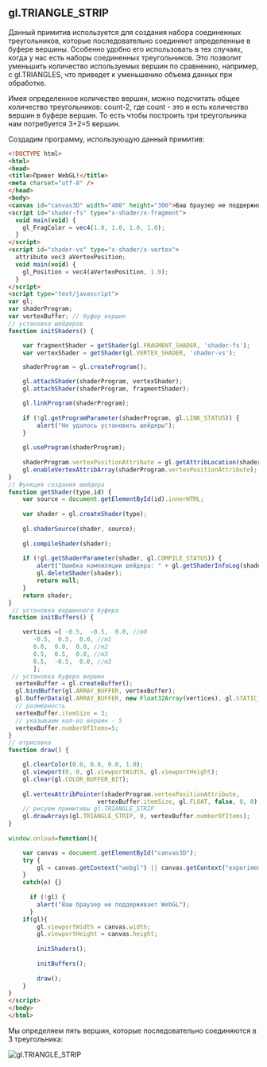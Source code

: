 ## gl.TRIANGLE_STRIP

Данный примитив используется для создания набора соединенных треугольников, которые последовательно соединяют определенные в буфере вершины. 
Особенно удобно его использовать в тех случаях, когда у нас есть наборы соединенных треугольников. Это позволит уменьшить количество используемых 
вершин по сравнению, например, с gl.TRIANGLES, что приведет к уменьшению объема данных при обработке.

Имея определенное количество вершин, можно подсчитать общее количество треугольников: count-2, где count - это и есть количество вершин в 
буфере вершин. То есть чтобы построить три треугольника нам потребуется 3+2=5 вершин.

Создадим программу, использующую данный примитив:

```html
<!DOCTYPE html>
<html>
<head>
<title>Привет WebGL!</title>
<meta charset="utf-8" />
</head>
<body>
<canvas id="canvas3D" width="400" height="300">Ваш браузер не поддерживает элемент canvas</canvas>
<script id="shader-fs" type="x-shader/x-fragment">
  void main(void) {
    gl_FragColor = vec4(1.0, 1.0, 1.0, 1.0);
  }
</script>
<script id="shader-vs" type="x-shader/x-vertex">
  attribute vec3 aVertexPosition;
  void main(void) {
    gl_Position = vec4(aVertexPosition, 1.0);
  }
</script>
<script type="text/javascript">
var gl;
var shaderProgram;
var vertexBuffer; // буфер вершин
// установка шейдеров
function initShaders() {

    var fragmentShader = getShader(gl.FRAGMENT_SHADER, 'shader-fs');
    var vertexShader = getShader(gl.VERTEX_SHADER, 'shader-vs');

    shaderProgram = gl.createProgram();

    gl.attachShader(shaderProgram, vertexShader);
    gl.attachShader(shaderProgram, fragmentShader);

    gl.linkProgram(shaderProgram);
     
    if (!gl.getProgramParameter(shaderProgram, gl.LINK_STATUS)) {
        alert("Не удалось установить шейдеры");
    }
     
    gl.useProgram(shaderProgram);
    
    shaderProgram.vertexPositionAttribute = gl.getAttribLocation(shaderProgram, "aVertexPosition");
    gl.enableVertexAttribArray(shaderProgram.vertexPositionAttribute);
}
// Функция создания шейдера
function getShader(type,id) {
    var source = document.getElementById(id).innerHTML;
    
    var shader = gl.createShader(type);
    
    gl.shaderSource(shader, source);
    
    gl.compileShader(shader);
  
    if (!gl.getShaderParameter(shader, gl.COMPILE_STATUS)) {
        alert("Ошибка компиляции шейдера: " + gl.getShaderInfoLog(shader));
        gl.deleteShader(shader);   
        return null;
    }
    return shader;  
}
 // установка вершинного буфера
function initBuffers() {

    vertices =[ -0.5,  -0.5,  0.0, //m0
       -0.5,  0.5,  0.0, //m1
       0.0,  0.0,  0.0, //m2
       0.5,  0.5,  0.0, //m3
       0.5,  -0.5,  0.0, //m3
       ];
 // установка буфера вершин
  vertexBuffer = gl.createBuffer();
  gl.bindBuffer(gl.ARRAY_BUFFER, vertexBuffer);
  gl.bufferData(gl.ARRAY_BUFFER, new Float32Array(vertices), gl.STATIC_DRAW);
  // размерность
  vertexBuffer.itemSize = 3;
  // указываем кол-во вершин - 5
  vertexBuffer.numberOfItems=5;
}
// отрисовка
function draw() {    

    gl.clearColor(0.0, 0.0, 0.0, 1.0);
    gl.viewport(0, 0, gl.viewportWidth, gl.viewportHeight);
    gl.clear(gl.COLOR_BUFFER_BIT);
  
    gl.vertexAttribPointer(shaderProgram.vertexPositionAttribute, 
                         vertexBuffer.itemSize, gl.FLOAT, false, 0, 0);
    // рисуем примитивы gl.TRIANGLE_STRIP
    gl.drawArrays(gl.TRIANGLE_STRIP, 0, vertexBuffer.numberOfItems);
}
 
window.onload=function(){

    var canvas = document.getElementById("canvas3D");
    try {
        gl = canvas.getContext("webgl") || canvas.getContext("experimental-webgl");
    }
    catch(e) {}
  
      if (!gl) {
        alert("Ваш браузер не поддерживает WebGL");
      }
    if(gl){
        gl.viewportWidth = canvas.width;
        gl.viewportHeight = canvas.height;
        
        initShaders();
        
        initBuffers();
        
        draw();  
    }
}
</script>
</body>
</html>
```

Мы определяем пять вершин, которые последовательно соединяются в 3 треугольника:

![gl.TRIANGLE_STRIP](https://metanit.com/web/webgl/pics/2.3.png)

